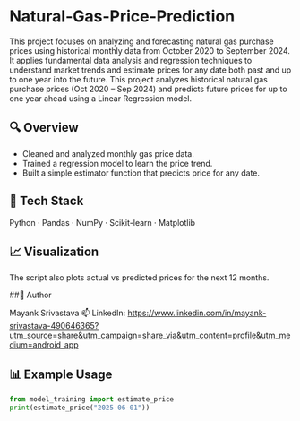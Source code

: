 # Natural-Gas-Price-Prediction
This project focuses on analyzing and forecasting natural gas purchase prices using historical monthly data from October 2020 to September 2024. It applies fundamental data analysis and regression techniques to understand market trends and estimate prices for any date  both past and up to one year into the future.
This project analyzes historical natural gas purchase prices (Oct 2020 – Sep 2024)
and predicts future prices for up to one year ahead using a Linear Regression model.

## 🔍 Overview
- Cleaned and analyzed monthly gas price data.
- Trained a regression model to learn the price trend.
- Built a simple estimator function that predicts price for any date.

## 🧠 Tech Stack
Python · Pandas · NumPy · Scikit-learn · Matplotlib

## 📈 Visualization

The script also plots actual vs predicted prices for the next 12 months.

 ##👤 Author

Mayank Srivastava
📫 LinkedIn: https://www.linkedin.com/in/mayank-srivastava-490646365?utm_source=share&utm_campaign=share_via&utm_content=profile&utm_medium=android_app

## 📊 Example Usage
```python
from model_training import estimate_price
print(estimate_price("2025-06-01"))
